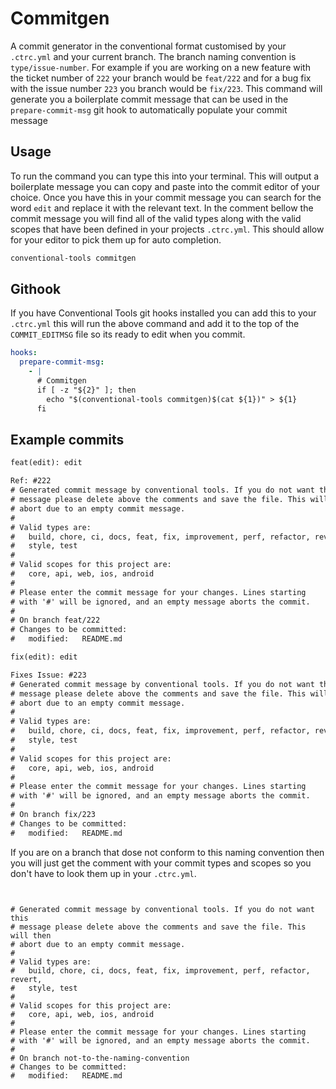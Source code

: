 # Commitgen

A commit generator in the conventional format customised by your `.ctrc.yml` and
your current branch. The branch naming convention is `type/issue-number`. For
example if you are working on a new feature with the ticket number of `222` your
branch would be `feat/222` and for a bug fix with the issue number `223` you
branch would be `fix/223`. This command will generate you a boilerplate commit
message that can be used in the `prepare-commit-msg` git hook to automatically
populate your commit message

## Usage

To run the command you can type this into your terminal. This will output a
boilerplate message you can copy and paste into the commit editor of your
choice. Once you have this in your commit message you can search for the word
`edit` and replace it with the relevant text. In the comment bellow the commit
message you will find all of the valid types along with the valid scopes that
have been defined in your projects `.ctrc.yml`. This should allow for your
editor to pick them up for auto completion.

```sh
conventional-tools commitgen
```

## Githook

If you have Conventional Tools git hooks installed you can add this to your
`.ctrc.yml` this will run the above command and add it to the top of the
`COMMIT_EDITMSG` file so its ready to edit when you commit.

``` yaml
hooks:
  prepare-commit-msg:
    - |
      # Commitgen
      if [ -z "${2}" ]; then
        echo "$(conventional-tools commitgen)$(cat ${1})" > ${1}
      fi
```

## Example commits

``` txt
feat(edit): edit

Ref: #222
# Generated commit message by conventional tools. If you do not want this
# message please delete above the comments and save the file. This will then
# abort due to an empty commit message.
#
# Valid types are:
#   build, chore, ci, docs, feat, fix, improvement, perf, refactor, revert,
#   style, test
#
# Valid scopes for this project are:
#   core, api, web, ios, android
#
# Please enter the commit message for your changes. Lines starting
# with '#' will be ignored, and an empty message aborts the commit.
#
# On branch feat/222
# Changes to be committed:
#	modified:   README.md
```

``` txt
fix(edit): edit

Fixes Issue: #223
# Generated commit message by conventional tools. If you do not want this
# message please delete above the comments and save the file. This will then
# abort due to an empty commit message.
#
# Valid types are:
#   build, chore, ci, docs, feat, fix, improvement, perf, refactor, revert,
#   style, test
#
# Valid scopes for this project are:
#   core, api, web, ios, android
#
# Please enter the commit message for your changes. Lines starting
# with '#' will be ignored, and an empty message aborts the commit.
#
# On branch fix/223
# Changes to be committed:
#	modified:   README.md
```

If you are on a branch that dose not conform to this naming convention then you
will just get the comment with your commit types and scopes so you don't have to
look them up in your `.ctrc.yml`.

``` text


# Generated commit message by conventional tools. If you do not want this
# message please delete above the comments and save the file. This will then
# abort due to an empty commit message.
#
# Valid types are:
#   build, chore, ci, docs, feat, fix, improvement, perf, refactor, revert,
#   style, test
#
# Valid scopes for this project are:
#   core, api, web, ios, android
#
# Please enter the commit message for your changes. Lines starting
# with '#' will be ignored, and an empty message aborts the commit.
#
# On branch not-to-the-naming-convention
# Changes to be committed:
#	modified:   README.md
```
